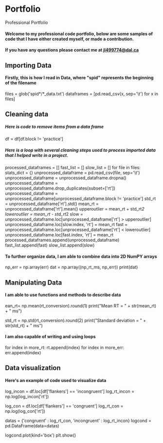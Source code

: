 # Portfolio
Professional Portfolio 
#### Welcome to my professional code portfolio, below are some samples of code that I have either created myself, or made a contribution.
#### If you have any questions please contact me at [jl499774@dal.ca](mailto:jl499774@dal.ca)

## Importing Data
#### Firstly, this is how I read in Data, where "spid" represents the beginning of the filename
files = glob('spid*/*_data.txt')
dataframes = [pd.read_csv(x, sep='\t') for x in files]

## Cleaning data
##### Here is code to remove items from a data frame
df = df[df.block != 'practice']

##### Here is a loop with several cleaning steps used to process imported data that I helped write in a project. 
processed_dataframes = []
fast_list = []
slow_list = []
for file in files:
    stats_dict = {}
    unprocessed_dataframe = pd.read_csv(file, sep='\t')
    unprocessed_dataframe = unprocessed_dataframe.dropna()
    unprocessed_dataframe = unprocessed_dataframe.drop_duplicates(subset=['rt'])
    unprocessed_dataframe = unprocessed_dataframe[unprocessed_dataframe.block != 'practice']
    std_rt = unprocessed_dataframe['rt'].std()
    mean_rt = unprocessed_dataframe['rt'].mean()
    upperoutlier = mean_rt + std_rt*2
    loweroutlier = mean_rt - std_rt*2
    slow = unprocessed_dataframe.loc[unprocessed_dataframe['rt'] > upperoutlier]
    unprocessed_dataframe.loc[slow.index, 'rt'] = mean_rt
    fast = unprocessed_dataframe.loc[unprocessed_dataframe['rt'] < loweroutlier]
    unprocessed_dataframe.loc[fast.index, 'rt'] = mean_rt
    processed_dataframes.append(unprocessed_dataframe)
    fast_list.append(fast)
    slow_list.append(slow)
    
#### To further organize data, I am able to combine data into 2D NumPY arrays
np_err = np.array(err)
dat = np.array((np_rt_ms, np_err))
print(dat)

## Manipulating Data

#### I am able to use functions and methods to describe data
ean_rt= np.mean(rt_conversion).round(1)
print("Mean RT = " + str(mean_rt) + " ms")

std_rt = np.std(rt_conversion).round(2) 
print("Standard deviation = " + str(std_rt) + " ms")


#### I am also capable of writing and using loops
for index in more_rt:
    rt.append(index)
for index in more_err: 
    err.append(index)

## Data visualization 

#### Here's an example of code used to visualize data 
log_incon = df.loc[df['flankers'] == 'incongruent']
log_rt_incon = np.log(log_incon['rt'])

log_con = df.loc[df['flankers'] == 'congruent']
log_rt_con = np.log(log_con['rt'])

datas = {'congruent' : log_rt_con, 'incongruent' : log_rt_incon}
logcond = pd.DataFrame(data=datas)

logcond.plot(kind='box')
plt.show()


